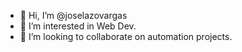 - 👋 Hi, I’m @joselazovargas
- 👀 I’m interested in Web Dev.
- 💞️ I’m looking to collaborate on automation projects.

<!---
joselazovargas/joselazovargas is a ✨ special ✨ repository because its `README.md` (this file) appears on your GitHub profile.
You can click the Preview link to take a look at your changes.
--->
